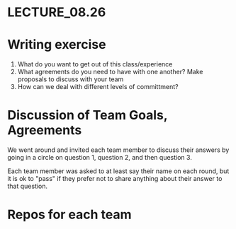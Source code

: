 # LECTURE_08.26


# Writing exercise

1. What do you want to get out of this class/experience
2. What agreements do you need to have with one another? Make proposals to discuss with your team
3. How can we deal with different levels of committment?

# Discussion of Team Goals, Agreements

We went around and invited each team member to discuss their answers by going in 
a circle on question 1, question 2, and then question 3.

Each team member was asked to at least say their name on each round, 
but it is ok to "pass" if they prefer not to share anything about their answer
to that question.   

# Repos for each team


